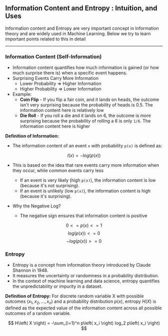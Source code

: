 ## Information Content and Entropy : Intuition, and Uses

Information content and Entropy are very important concept in Information theory and are widely used in Machine Learning. Below we try to learn important points related to this in detail

---

### Information Content (Self-Information)
- Information content quantifies how much information is gained (or how much surprise there is) when a specific event happens.
- Surprising Events Carry More Information
    - Lower Probability => Higher Information
    - Higher Probability => Lower Information
- Example:
    - **Coin Flip** - If you flip a fair coin, and it lands on heads, the outcome isn't very surprising because the probability of heads is 0.5. The information content here is relatively low
    - **Die Roll** - If you roll a die and it lands on 6, the outcome is more surprising because the probability of rolling a 6 is only `1/6`. The information content here is higher

**Definition of Information:**
- The information content of an event `x` with probability `p(x)` is defined as:

$$ 
I(x) = -log(p(x)) 
$$

- This is based on the idea that rare events carry more information when they occur, while common events carry less
    - If an event is very likely (high `p(x)`), the information content is low (because it's not surprising).
    - If an event is unlikely (low `p(x)`), the information content is high (because it's surprising).

- Why the Negative Log? 
    - The negative sign ensures that information content is positive

$$ 0 <= p(x) <= 1 $$
$$ log(p(x)) <= 0 $$
$$ -log(p(x)) >= 0 $$

### Entropy

- Entropy is a concept from information theory introduced by Claude Shannon in 1948. 
- It measures the uncertainty or randomness in a probability distribution. 
- In the context of machine learning and data science, entropy quantifies the unpredictability or impurity in a dataset.

**Definition of Entropy:**
For discrete random variable X with possible outcomes $`(x_1, x_2, ..., x_n)`$ and a probability distribution $`p(x)`$, entropy $`H(X)`$ is defined as the expected value of the information content across all possible outcomes of a random variable.

$$
H\left( X \right) = -\sum_{i=1}^n p\left( x_i \right) log_2 p\left( x_i \right) 
$$


